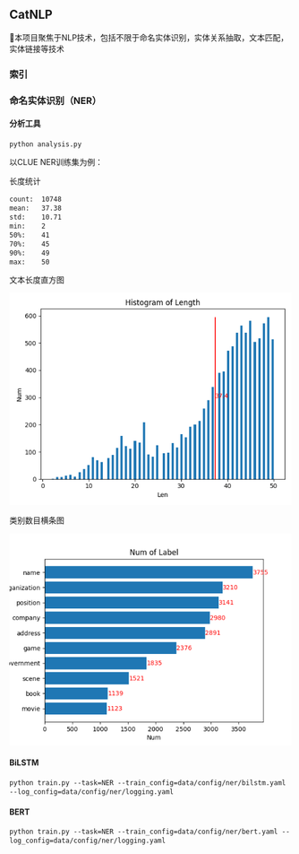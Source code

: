 ## CatNLP

👋本项目聚焦于NLP技术，包括不限于命名实体识别，实体关系抽取，文本匹配，实体链接等技术

### 索引

### 命名实体识别（NER）

#### 分析工具

```
python analysis.py
```

以CLUE NER训练集为例：

长度统计

    count:  10748
    mean:   37.38
    std:    10.71
    min:    2
    50%:    41
    70%:    45
    90%:    49
    max:    50

文本长度直方图

![histogram](../image/ner/hist.png)

类别数目横条图

![hbar](../image/ner/hbar.png)

#### BiLSTM

```
python train.py --task=NER --train_config=data/config/ner/bilstm.yaml --log_config=data/config/ner/logging.yaml
```

#### BERT

```
python train.py --task=NER --train_config=data/config/ner/bert.yaml --log_config=data/config/ner/logging.yaml
```
